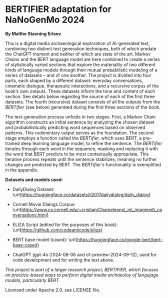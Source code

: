 # BERTIFIER adaptation for NaNoGenMo 2024

**By Malthe Stavning Erlsev**

This is a digital media archaeological exploration of AI-generated text, combining two distinct text generation techniques, both of which predate the ChatGPT moment and neither of which are state of the art. Markov Chains and the BERT language model are here combined to create a series of stylistically varied sections that explore the materiality of two different kinds of language models through their mutual probabilistic modeling of a series of datasets – and of one another. The project is divided into four parts, each shaped by a different dataset: everyday conversations, cinematic dialogue, therapeutic interactions, and a recursive corpus of the book’s own outputs. These datasets inform the tone and content of each section. See details below regarding the source of each of the first three datasets. The fourth (recursive) dataset consists of all the outputs from the *BERTifier* (see below) generated during the first three sections of the book.

The text-generation process unfolds in two stages. First, a Markov Chain algorithm constructs an initial sentence by analyzing the chosen dataset and probabilistically predicting word sequences based on observed patterns. This rudimentary output serves as the foundation. The second stage employs a function called the *BERTifier,* which uses BERT, a pre-trained deep learning language model, to refine the sentence. The *BERTifier* iterates through each word in the sequence, masking and replacing it with the word that BERT predicts to be most contextually appropriate. This iterative process repeats until the sentence stabilizes, meaning no further changes are predicted by BERT. The *BERTifier's* functionality is exemplified in the appendix.

**Datasets and models used:**

- DailyDialog Dataset: \url{https://huggingface.co/datasets/li2017dailydialog/daily_dialog}

- Cornell Movie Dialogs Corpus: \url{https://www.cs.cornell.edu/~cristian/Chameleons\_in\_imagined\_conversations.html}

- ELIZA Script (edited for the purposes of this book): \url{https://github.com/codeanticode/eliza}

- BERT base model (cased): \url{https://huggingface.co/google-bert/bert-base-cased}

- ChatGPT (gpt-4o-2024-08-06 and o1-preview-2024-09-12), used for code development and for writing the text above.

*This project is part of a larger research project, BERTIFIER, which focuses on practice-based ways to perform digital media archaeoloy of langujage models, particularly BERT.*

Licensed under Apache 2.0, see LICENSE file.